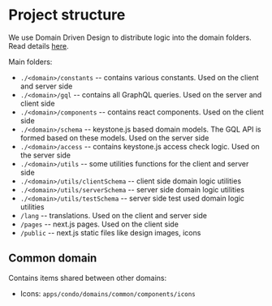 Project structure
=====
We use Domain Driven Design to distribute logic into the domain folders.
Read details [here](../domains/README.md).

Main folders:
- `./<domain>/constants` -- contains various constants. Used on the client and server side
- `./<domain>/gql` -- contains all GraphQL queries. Used on the server and client side
- `./<domain>/components` -- contains react components. Used on the client side
- `./<domain>/schema` -- keystone.js based domain models. The GQL API is formed based on these models. Used on the server side
- `./<domain>/access` -- contains keystone.js access check logic. Used on the server side
- `./<domain>/utils` -- some utilities functions for the client and server side
- `./<domain>/utils/clientSchema` -- client side domain logic utilities
- `./<domain>/utils/serverSchema` -- server side domain logic utilities
- `./<domain>/utils/testSchema` -- server side test used domain logic utilities
- `/lang` -- translations. Used on the client and server side
- `/pages` -- next.js pages. Used on the client side
- `/public` -- next.js static files like design images, icons

## Common domain

Contains items shared between other domains:

- Icons: `apps/condo/domains/common/components/icons`